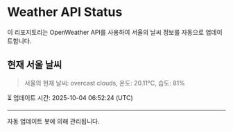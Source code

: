 
# Weather API Status

이 리포지토리는 OpenWeather API를 사용하여 서울의 날씨 정보를 자동으로 업데이트합니다.

## 현재 서울 날씨
> 서울의 현재 날씨: overcast clouds, 온도: 20.11°C, 습도: 81%

⏳ 업데이트 시간: 2025-10-04 06:52:24 (UTC)

---
자동 업데이트 봇에 의해 관리됩니다.
